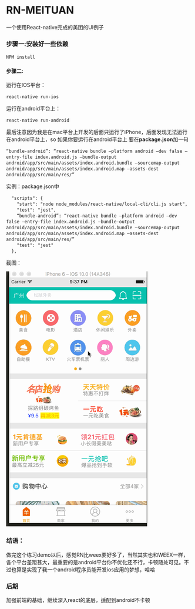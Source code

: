 <h1>RN-MEITUAN</h1>

<p>一个使用React-native完成的美团的UI例子</p>

<h3>步骤一:安装好一些依赖</h3>

<pre><code>NPM install 
</code></pre>

<h4>步骤二:</h4>

<p>运行在IOS平台：</p>

<pre><code>react-native run-ios
</code></pre>

<p>运行在android平台上：</p>

<pre><code>react-native run-android
</code></pre>

<p>最后注意因为我是在mac平台上开发的后面只运行了iPhone，后面发现无法运行在android平台上，so
如果你要运行在android平台上 要在<strong>package.json</strong>加一句</p>

<pre><code>“bundle-android”: “react-native bundle –platform android –dev false –entry-file index.android.js –bundle-output android/app/src/main/assets/index.android.bundle –sourcemap-output android/app/src/main/assets/index.android.map –assets-dest android/app/src/main/res/”
</code></pre>

<p>实例：package.json中</p>

<pre><code>  &quot;scripts&quot;: {
    &quot;start&quot;: &quot;node node_modules/react-native/local-cli/cli.js start&quot;,
    &quot;test&quot;: &quot;jest&quot;,
    “bundle-android”: “react-native bundle –platform android –dev false –entry-file index.android.js –bundle-output android/app/src/main/assets/index.android.bundle –sourcemap-output android/app/src/main/assets/index.android.map –assets-dest android/app/src/main/res/”
    &quot;test&quot;: &quot;jest&quot;
  },
</code></pre>

<p>截图：</p>

<p><img src="./LocalData/index.gif" alt=""/></p>

<h3 id="toc_0">结语：</h3>

<p>做完这个练习demo以后，感觉RN比weex要好多了，当然其实也和WEEX一样，各个平台差距甚大，最重要的是android平台你不优化还不行，卡顿随处可见。不过也算是实现了我一个android程序员能开发ios应用的梦想，哈哈</p>

<h3 id="toc_1">后期</h3>

<p>加强前端的基础，继续深入react的底层，适配到android不卡顿</p>


